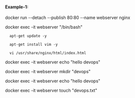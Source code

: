 #### Example-1:

  docker run --detach --publish 80:80 --name webserver nginx
  
  docker exec -it webserver "/bin/bash"
  
      apt-get update -y

      apt-get install vim -y

      vi /usr/share/nginx/html/index.html
    
   docker exec -it webserver echo "hello devops"
   
   docker exec -it webserver mkdir "devops"
   
   docker exec -it webserver echo "hello devops"
   
   docker exec -it webserver touch "devops.txt"
   
   
  
  

  
